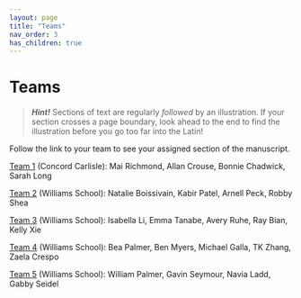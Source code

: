 ```yaml
---
layout: page
title: "Teams"
nav_order: 3
has_children: true
---
```


# Teams


> ***Hint!***  Sections of text are regularly *followed* by an illustration.  If your section crosses a page boundary, look ahead to the end to find the illustration before you go too far into the Latin!

Follow the link to your team to see your assigned section of the manuscript.



[Team 1](./assignments/team1/) (Concord Carlisle):  Mai Richmond, Allan Crouse, Bonnie Chadwick, Sarah Long

[Team 2](./assignments/team2/) (Williams School): Natalie Boissivain, Kabir Patel, Arnell Peck, Robby Shea

[Team 3](./assignments/team3/) (Williams School):  Isabella Li, Emma Tanabe, Avery Ruhe, Ray Bian, Kelly Xie

[Team 4](./assignments/team4/) (Williams School): Bea Palmer, Ben Myers, Michael Galla, TK Zhang, Zaela Crespo

[Team 5](./assignments/team5/) (Williams School): William Palmer, Gavin Seymour, Navia Ladd, Gabby Seidel

